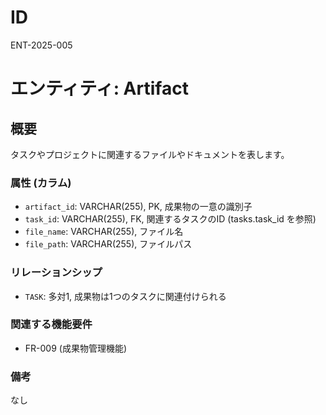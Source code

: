 # ID

ENT-2025-005

# エンティティ: Artifact

## 概要

タスクやプロジェクトに関連するファイルやドキュメントを表します。

### 属性 (カラム)

- `artifact_id`: VARCHAR(255), PK, 成果物の一意の識別子
- `task_id`: VARCHAR(255), FK, 関連するタスクのID (tasks.task_id を参照)
- `file_name`: VARCHAR(255), ファイル名
- `file_path`: VARCHAR(255), ファイルパス

### リレーションシップ

- `TASK`: 多対1, 成果物は1つのタスクに関連付けられる

### 関連する機能要件

- FR-009 (成果物管理機能)

### 備考

なし
